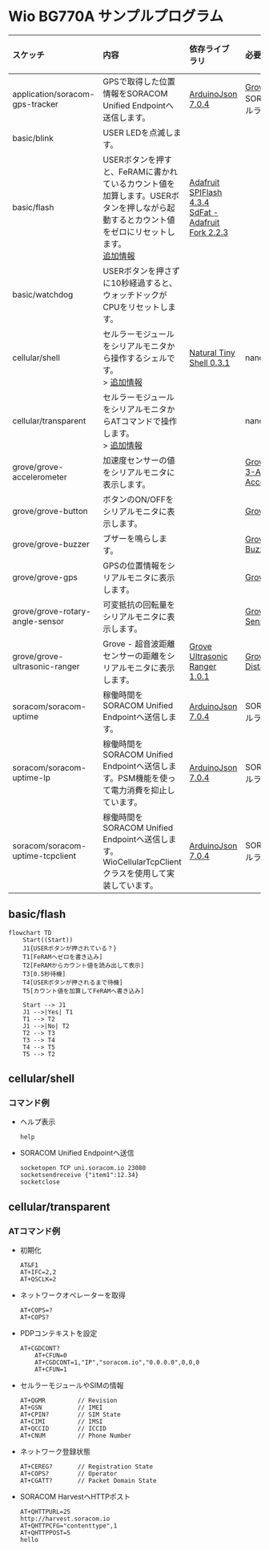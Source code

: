 # Wio BG770A サンプルプログラム

|スケッチ|内容|依存ライブラリ|必要なもの|Groveコネクタ|
|:--|:--|:--|:--|:--|
|application/soracom-gps-tracker|GPSで取得した位置情報をSORACOM Unified Endpointへ送信します。|[ArduinoJson 7.0.4](https://github.com/bblanchon/ArduinoJson)|[Grove - GPS Module](https://www.seeedstudio.com/Grove-GPS-Module.html)<br>SORACOM Air for セルラー|Grove-UART|
|basic/blink|USER LEDを点滅します。||||
|basic/flash|USERボタンを押すと、FeRAMに書かれているカウント値を加算します。USERボタンを押しながら起動するとカウント値をゼロにリセットします。<br>[追加情報](#basicflash)|[Adafruit SPIFlash 4.3.4](https://github.com/adafruit/Adafruit_SPIFlash)<br>[SdFat - Adafruit Fork 2.2.3](https://github.com/adafruit/SdFat)|||
|basic/watchdog|USERボタンを押さずに10秒経過すると、ウォッチドックがCPUをリセットします。||||
|cellular/shell|セルラーモジュールをシリアルモニタから操作するシェルです。<br>> [追加情報](#cellularshell)|[Natural Tiny Shell 0.3.1](https://github.com/matsujirushi/ntshell)|nanoSIM||
|cellular/transparent|セルラーモジュールをシリアルモニタからATコマンドで操作します。<br>> [追加情報](#cellulartransparent)||nanoSIM||
|grove/grove-accelerometer|加速度センサーの値をシリアルモニタに表示します。||[Grove - ADXL345 - 3-Axis Digital Accelerometer(±16g)](https://www.seeedstudio.com/Grove-3-Axis-Digital-Accelerometer-16g.html)|Grove-I2C|
|grove/grove-button|ボタンのON/OFFをシリアルモニタに表示します。||[Grove - Button](https://www.seeedstudio.com/Grove-Button.html)|Grove-Digital|
|grove/grove-buzzer|ブザーを鳴らします。||[Grove - Piezo Buzzer/Active Buzzer](https://www.seeedstudio.com/Grove-Buzzer.html)|Grove-Digital|
|grove/grove-gps|GPSの位置情報をシリアルモニタに表示します。||[Grove - GPS Module](https://www.seeedstudio.com/Grove-GPS-Module.html)|Grove-UART|
|grove/grove-rotary-angle-sensor|可変抵抗の回転量をシリアルモニタに表示します。||[Grove - Rotary Angle Sensor](https://www.seeedstudio.com/Grove-Rotary-Angle-Sensor.html)|Grove-Analog|
|grove/grove-ultrasonic-ranger|Grove - 超音波距離センサーの距離をシリアルモニタに表示します。|[Grove Ultrasonic Ranger 1.0.1](https://github.com/Seeed-Studio/Seeed_Arduino_UltrasonicRanger)|[Grove - Ultrasonic Distance Sensor](https://www.seeedstudio.com/Grove-Ultrasonic-Distance-Sensor.html)|Grove-Digital|
|soracom/soracom-uptime|稼働時間をSORACOM Unified Endpointへ送信します。|[ArduinoJson 7.0.4](https://github.com/bblanchon/ArduinoJson)|SORACOM Air for セルラー||
|soracom/soracom-uptime-lp|稼働時間をSORACOM Unified Endpointへ送信します。PSM機能を使って電力消費を抑止しています。|[ArduinoJson 7.0.4](https://github.com/bblanchon/ArduinoJson)|SORACOM Air for セルラー||
|soracom/soracom-uptime-tcpclient|稼働時間をSORACOM Unified Endpointへ送信します。<br>WioCellularTcpClientクラスを使用して実装しています。|[ArduinoJson 7.0.4](https://github.com/bblanchon/ArduinoJson)|SORACOM Air for セルラー||

## basic/flash

```mermaid
flowchart TD
    Start((Start))
    J1{USERボタンが押されている？}
    T1[FeRAMへゼロを書き込み]
    T2[FeRAMからカウント値を読み出して表示]
    T3[0.5秒待機]
    T4[USERボタンが押されるまで待機]
    T5[カウント値を加算してFeRAMへ書き込み]

    Start --> J1
    J1 -->|Yes| T1
    T1 --> T2
    J1 -->|No| T2
    T2 --> T3
    T3 --> T4
    T4 --> T5
    T5 --> T2
```

## cellular/shell

### コマンド例

* ヘルプ表示

    ```
    help
    ```

* SORACOM Unified Endpointへ送信

    ```
    socketopen TCP uni.soracom.io 23080
    socketsendreceive {"item1":12.34}
    socketclose
    ```

## cellular/transparent

### ATコマンド例

* 初期化

    ```
    AT&F1
    AT+IFC=2,2
    AT+QSCLK=2
    ```

* ネットワークオペレーターを取得

    ```
    AT+COPS=?
    AT+COPS?
    ```

* PDPコンテキストを設定

    ```
    AT+CGDCONT?
        AT+CFUN=0
        AT+CGDCONT=1,"IP","soracom.io","0.0.0.0",0,0,0
        AT+CFUN=1
    ```

* セルラーモジュールやSIMの情報

    ```
    AT+QGMR         // Revision
    AT+GSN          // IMEI
    AT+CPIN?        // SIM State
    AT+CIMI         // IMSI
    AT+QCCID        // ICCID
    AT+CNUM         // Phone Number
    ```

* ネットワーク登録状態

    ```
    AT+CEREG?       // Registration State
    AT+COPS?        // Operator
    AT+CGATT?       // Packet Domain State
    ```

* SORACOM HarvestへHTTPポスト

    ```
    AT+QHTTPURL=25
    http://harvest.soracom.io
    AT+QHTTPCFG="contenttype",1
    AT+QHTTPPOST=5
    hello
    ```

